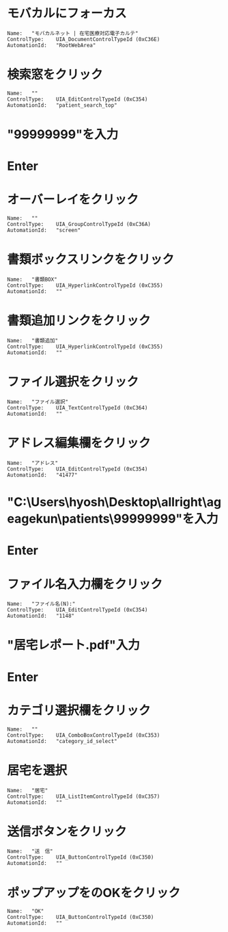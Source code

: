 # モバカルにフォーカス
    Name:	"モバカルネット | 在宅医療対応電子カルテ"
    ControlType:	UIA_DocumentControlTypeId (0xC36E)
    AutomationId:	"RootWebArea"

# 検索窓をクリック
    Name:	""
    ControlType:	UIA_EditControlTypeId (0xC354)
    AutomationId:	"patient_search_top"

# "99999999"を入力
# Enter

# オーバーレイをクリック
    Name:	""
    ControlType:	UIA_GroupControlTypeId (0xC36A)
    AutomationId:	"screen"

# 書類ボックスリンクをクリック
    Name:	"書類BOX"
    ControlType:	UIA_HyperlinkControlTypeId (0xC355)
    AutomationId:	""

# 書類追加リンクをクリック
    Name:	"書類追加"
    ControlType:	UIA_HyperlinkControlTypeId (0xC355)
    AutomationId:	""

# ファイル選択をクリック
    Name:	"ファイル選択"
    ControlType:	UIA_TextControlTypeId (0xC364)
    AutomationId:	""

# アドレス編集欄をクリック
    Name:	"アドレス"
    ControlType:	UIA_EditControlTypeId (0xC354)
    AutomationId:	"41477"

# "C:\Users\hyosh\Desktop\allright\ageagekun\patients\99999999"を入力

# Enter

# ファイル名入力欄をクリック
    Name:	"ファイル名(N):"
    ControlType:	UIA_EditControlTypeId (0xC354)
    AutomationId:	"1148"

# "居宅レポート.pdf"入力

# Enter

# カテゴリ選択欄をクリック
    Name:	""
    ControlType:	UIA_ComboBoxControlTypeId (0xC353)
    AutomationId:	"category_id_select"

# 居宅を選択
    Name:	"居宅"
    ControlType:	UIA_ListItemControlTypeId (0xC357)
    AutomationId:	""

# 送信ボタンをクリック
    Name:	"送　信"
    ControlType:	UIA_ButtonControlTypeId (0xC350)
    AutomationId:	""

# ポップアップをのOKをクリック
    Name:	"OK"
    ControlType:	UIA_ButtonControlTypeId (0xC350)
    AutomationId:	""
